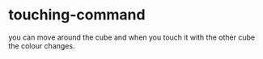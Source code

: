 # touching-command
you can move around the cube and when you touch it with the other cube the colour changes.
